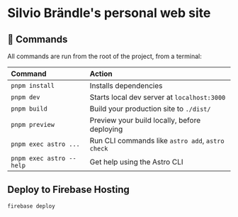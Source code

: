 # Silvio Brändle's personal web site

## 🧞 Commands

All commands are run from the root of the project, from a terminal:

| Command                  | Action                                           |
| :----------------------- | :----------------------------------------------- |
| `pnpm install`           | Installs dependencies                            |
| `pnpm dev`               | Starts local dev server at `localhost:3000`      |
| `pnpm build`             | Build your production site to `./dist/`          |
| `pnpm preview`           | Preview your build locally, before deploying     |
| `pnpm exec astro ...`    | Run CLI commands like `astro add`, `astro check` |
| `pnpm exec astro --help` | Get help using the Astro CLI                     |

## Deploy to Firebase Hosting

`firebase deploy`
